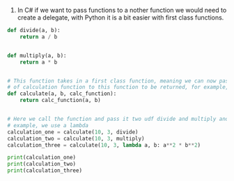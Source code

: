 1. In C# if we want to pass functions to a nother function we would need to create a delegate, with Python it is a bit easier with first class functions.
```py
def divide(a, b):
    return a / b


def multiply(a, b):
    return a * b


# This function takes in a first class function, meaning we can now pass any type
# of calculation function to this function to be returned, for example, multiply, divide, etc...
def calculate(a, b, calc_function):
    return calc_function(a, b)


# Here we call the function and pass it two udf divide and multiply and with the third
# example, we use a lambda
calculation_one = calculate(10, 3, divide)
calculation_two = calculate(10, 3, multiply)
calculation_three = calculate(10, 3, lambda a, b: a**2 * b**2)

print(calculation_one)
print(calculation_two)
print(calculation_three)
```
